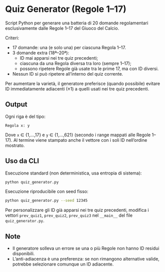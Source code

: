 # Quiz Generator (Regole 1–17)

Script Python per generare una batteria di 20 domande regolamentari esclusivamente dalle Regole 1–17 del Giuoco del Calcio.

Criteri:
- 17 domande: una (e solo una) per ciascuna Regola 1–17.
- 3 domande extra (18ª–20ª):
  - ID mai apparsi nei tre quiz precedenti;
  - ciascuna da una Regola diversa tra loro (sempre 1–17);
  - possono ripetere Regole già usate tra le prime 17, ma con ID diversi.
- Nessun ID si può ripetere all’interno del quiz corrente.

Per aumentare la varietà, il generatore preferisce (quando possibile) evitare ID immediatamente adiacenti (±1) a quelli usati nei tre quiz precedenti.

## Output
Ogni riga è del tipo:

```
Regola x: y
```

Dove `x` ∈ {1,…,17} e `y` ∈ {1,…,621} (secondo i range mappati alle Regole 1–17).
Al termine viene stampato anche il vettore con i soli ID nell’ordine mostrato.

## Uso da CLI

Esecuzione standard (non deterministica, usa entropia di sistema):

```bash
python quiz_generator.py
```

Esecuzione riproducibile con seed fisso:

```bash
python quiz_generator.py --seed 12345
```

Per personalizzare gli ID già apparsi nei tre quiz precedenti, modifica i vettori `prev_quiz1`, `prev_quiz2`, `prev_quiz3` nel `__main__` del file `quiz_generator.py`.

## Note
- Il generatore solleva un errore se una o più Regole non hanno ID residui disponibili.
- L’anti-adiacenza è una preferenza: se non rimangono alternative valide, potrebbe selezionare comunque un ID adiacente.
